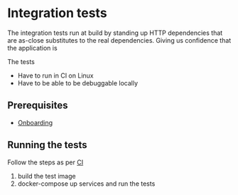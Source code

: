 # Integration tests

The integration tests run at build by standing up HTTP dependencies that are as-close substitutes to the real dependencies. Giving us confidence that the application is

The tests

- Have to run in CI on Linux
- Have to be able to be debuggable locally

## Prerequisites

- [Onboarding](https://github.com/DFE-Digital/get-information-about-pupils-wiki/tree/main/onboarding/README.md)

## Running the tests

Follow the steps as per [CI]()

1) build the test image
2) docker-compose up services and run the tests


